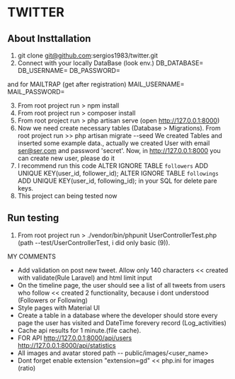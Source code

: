 # TWITTER

## About Insttallation

1) git clone git@github.com:sergios1983/twitter.git
2) Connect with your locally DataBase (look env.)
    DB_DATABASE=
    DB_USERNAME=
    DB_PASSWORD=

and for MAILTRAP (get after registration)
    MAIL_USERNAME=
    MAIL_PASSWORD=

3) From root project run > npm install 
4) From root project run > composer install 
5) From root project run > php artisan serve (open http://127.0.0.1:8000)
6) Now we need create necessary tables (Database > Migrations). From root project run >> php artisan migrate --seed 
We created Tables and inserted some example data., actually we created User with email ser@ser.com and password 'secret'.
Now, in http://127.0.0.1:8000 you can create new user, please do it
7) I recommend run this code 
ALTER IGNORE TABLE `followers` ADD UNIQUE KEY(user_id, follower_id);
ALTER IGNORE TABLE `followings` ADD UNIQUE KEY(user_id, following_id);
in your SQL for delete pare keys.
8) This project can being tested now

## Run testing
1) From root project run > ./vendor/bin/phpunit
UserControllerTest.php (path  --test/UserControllerTest, i did only basic (9)). 



MY COMMENTS
* Add validation on post new tweet. Allow only 140 characters  << created with validate(Rule Laravel) and html limit input
* On the timeline page, the user should see a list of all tweets from users who follow << created 2 functionality, because i dont
understood (Followers or Following)
* Style pages with Material UI
* Create a table in a database where the developer should store every page the user has visited and DateTime forevery record (Log_activities)
* Cache api results for 1 minute.(file cache).
* FOR API 
http://127.0.0.1:8000/api/users
http://127.0.0.1:8000/api/statistics
* All images and avatar stored path -- public/images/<user_name>
* Dont forget enable extension  "extension=gd"  << php.ini for images (ratio)